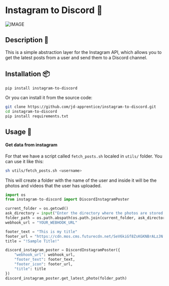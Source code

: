# Instagram to Discord 💙

![IMAGE](https://i.ytimg.com/vi/bawUOnhbdLw/maxresdefault.jpg)

## Description 📝

This is a simple abstraction layer for the Instagram API, which allows you to get the latest posts from a user and send them to a Discord channel.

## Installation 📦

```bash
pip install instagram-to-discord
```

Or you can install it from the source code:

```bash
git clone https://github.com/jd-apprentice/instagram-to-discord.git
cd instagram-to-discord
pip install requirements.txt
```

## Usage 📸

#### Get data from instagram

For that we have a script called `fetch_posts.sh` localed in `utils/` folder. You can use it like this:

```bash
sh utils/fetch_posts.sh <username>
```

This will create a folder with the name of the user and inside it will be the photos and videos that the user has uploaded.

```py
import os
from instagram-to-discord import DiscordInstagramPoster

current_folder = os.getcwd()
ask_directory = input("Enter the directory where the photos are stored (Your Instagram username): ")
folder_path = os.path.abspath(os.path.join(current_folder, ask_directory))
webhook_url = "YOUR_WEBHOOK_URL"

footer_text = "This is my title"
footer_url = "https://cdn.mos.cms.futurecdn.net/SeV6kiGf8ZsKGKNBrALzJN.jpg"
title = "!Sample Title!"

discord_instagram_poster = DiscordInstagramPoster({
    "webhook_url": webhook_url,
    "footer_text": footer_text,
    "footer_icon": footer_url,
    "title": title
})
discord_instagram_poster.get_latest_photo(folder_path)
```